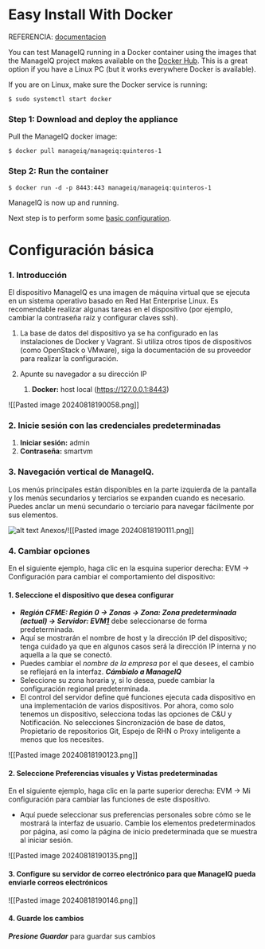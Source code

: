 # Easy Install With Docker

REFERENCIA: [documentacion](https://www.manageiq.org/docs/get-started/basic-configuration)

You can test ManageIQ running in a Docker container using the images that the ManageIQ project makes available on the [Docker Hub](https://hub.docker.com/r/manageiq). This is a great option if you have a Linux PC (but it works everywhere Docker is available).

If you are on Linux, make sure the Docker service is running:

```
$ sudo systemctl start docker
```

### Step 1: Download and deploy the appliance

Pull the ManageIQ docker image:

```
$ docker pull manageiq/manageiq:quinteros-1
```

### Step 2: Run the container

```
$ docker run -d -p 8443:443 manageiq/manageiq:quinteros-1
```

ManageIQ is now up and running.

Next step is to perform some [basic configuration](https://www.manageiq.org/docs/get-started/basic-configuration).

# Configuración básica

### 1. Introducción

El dispositivo ManageIQ es una imagen de máquina virtual que se ejecuta en un sistema operativo basado en Red Hat Enterprise Linux. Es recomendable realizar algunas tareas en el dispositivo (por ejemplo, cambiar la contraseña raíz y configurar claves ssh).

1. La base de datos del dispositivo ya se ha configurado en las instalaciones de Docker y Vagrant. Si utiliza otros tipos de dispositivos (como OpenStack o VMware), siga la documentación de su proveedor para realizar la configuración.
2. Apunte su navegador a su dirección IP
    
    1. **Docker:** host local (https://127.0.0.1:8443)

![[Pasted image 20240818190058.png]]

### 2. Inicie sesión con las credenciales predeterminadas

1. **Iniciar sesión:** admin
2. **Contraseña:** smartvm

### 3. Navegación vertical de ManageIQ.

Los menús principales están disponibles en la parte izquierda de la pantalla y los menús secundarios y terciarios se expanden cuando es necesario. Puedes anclar un menú secundario o terciario para navegar fácilmente por sus elementos.

![alt text](/LaboratorioFinalVuln/Anexos/20240818190111.png)
Anexos/![[Pasted image 20240818190111.png]]

### 4. Cambiar opciones

En el siguiente ejemplo, haga clic en la esquina superior derecha: EVM → Configuración para cambiar el comportamiento del dispositivo:

#### 1. Seleccione el dispositivo que desea configurar

- **_Región CFME: Región 0 → Zonas → Zona: Zona predeterminada (actual) → Servidor: EVM[1](actual)_** debe seleccionarse de forma predeterminada.
- Aquí se mostrarán el nombre de host y la dirección IP del dispositivo; tenga cuidado ya que en algunos casos será la dirección IP interna y no aquella a la que se conectó.
- Puedes cambiar el _nombre de la empresa_ por el que desees, el cambio se reflejará en la interfaz. **_Cámbialo a ManageIQ_**
- Seleccione su zona horaria y, si lo desea, puede cambiar la configuración regional predeterminada.
- El control del servidor define qué funciones ejecuta cada dispositivo en una implementación de varios dispositivos. Por ahora, como solo tenemos un dispositivo, selecciona todas las opciones de C&U y Notificación. No selecciones Sincronización de base de datos, Propietario de repositorios Git, Espejo de RHN o Proxy inteligente a menos que los necesites.

![[Pasted image 20240818190123.png]]

#### 2. Seleccione Preferencias visuales y Vistas predeterminadas

En el siguiente ejemplo, haga clic en la parte superior derecha: EVM → Mi configuración para cambiar las funciones de este dispositivo.

- Aquí puede seleccionar sus preferencias personales sobre cómo se le mostrará la interfaz de usuario. Cambie los elementos predeterminados por página, así como la página de inicio predeterminada que se muestra al iniciar sesión.

![[Pasted image 20240818190135.png]]

#### 3. Configure su servidor de correo electrónico para que ManageIQ pueda enviarle correos electrónicos


![[Pasted image 20240818190146.png]]

#### 4. Guarde los cambios

**_Presione Guardar_** para guardar sus cambios


